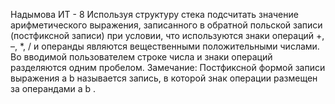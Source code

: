 Надымова
ИТ - 8
Используя структуру стека подсчитать значение арифметического
выражения, записанного в обратной польской записи (постфиксной записи)
при условии, что используются знаки операций +, –, *, / и операнды являются
вещественными положительными числами. Во вводимой пользователем
строке числа и знаки операций разделяются одним пробелом.
Замечание: Постфиксной формой записи выражения a b называется запись, в
которой знак операции размещен за операндами a b .